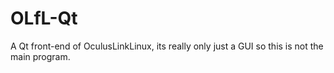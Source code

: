 # OLfL-Qt
A Qt front-end of OculusLinkLinux, its really only just a GUI so this is not the main program.
